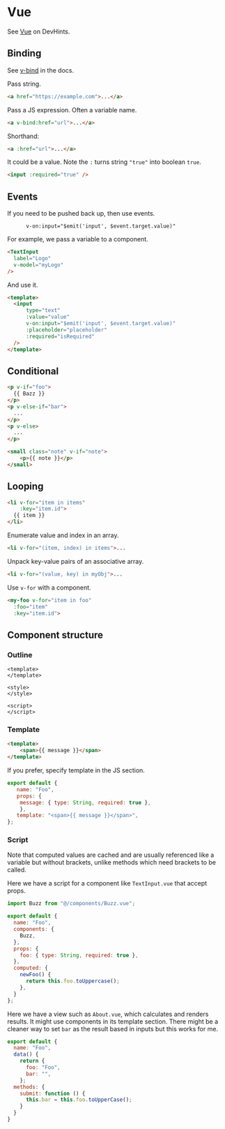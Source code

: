 # Vue

See [Vue](https://devhints.io/vue) on DevHints.


## Binding

See [v-bind](https://vuejs.org/v2/api/#v-bind) in the docs.

Pass string.

```html
<a href="https://example.com">...</a>
```

Pass a JS expression. Often a variable name.

```html
<a v-bind:href="url">...</a>
```

Shorthand:

```html
<a :href="url">...</a>
```

It could be a value. Note the `:` turns string `"true"` into boolean `true`.

```html
<input :required="true" />
```


## Events

If you need to be pushed back up, then use events.


```
      v-on:input="$emit('input', $event.target.value)"
```

For example, we pass a variable to a component.

```html
<TextInput
  label="Logo"
  v-model="myLogo"
/>
```

And use it.

```html
<template>
  <input
      type="text"
      :value="value"
      v-on:input="$emit('input', $event.target.value)"
      :placeholder="placeholder"
      :required="isRequired"
  />
</template>
```


## Conditional

```html
<p v-if="foo">
  {{ Bazz }}
</p>
<p v-else-if="bar">
  ...
</p>
<p v-else>
  ...
</p>
```

```html
<small class="note" v-if="note">
    <p>{{ note }}</p>
</small>
```

## Looping

```html
<li v-for="item in items"
    :key="item.id">
  {{ item }}
</li>
```

Enumerate value and index in an array. 

```html
<li v-for="(item, index) in items">...
```

Unpack key-value pairs of an associative array.

```html
<li v-for="(value, key) in myObj">...
```

Use `v-for` with a component.

```html
<my-foo v-for="item in foo"
  :foo="item"
  :key="item.id">
```

## Component structure

### Outline

```vue
<template>
</template>

<style>
</style>

<script>
</script>
```

### Template

```html
<template>
    <span>{{ message }}</span>
</template>
```

If you prefer, specify template in the JS section.

```javascript
export default {
   name: "Foo",
   props: {
    message: { type: String, required: true },
    },
   template: "<span>{{ message }}</span>",
};
```

### Script

Note that computed values are cached and are usually referenced like a variable but without brackets, unlike methods which need brackets to be called.

Here we have a script for a component like `TextInput.vue` that accept props.

```javascript
import Buzz from "@/components/Buzz.vue";

export default {
  name: "Foo",
  components: {
    Buzz,
  },
  props: {
    foo: { type: String, required: true },
  },
  computed: {
    newFoo() {
      return this.foo.toUppercase();
    },
  }
};
```

Here we have a view such as `About.vue`, which calculates and renders results. It might use components in its template section. There might be a cleaner way to set `bar` as the result based in inputs but this works for me.

```javascript
export default {
  name: "Foo",
  data() {
    return {
      foo: "Foo",
      bar: "",
    };
  methods: {
    submit: function () {
      this.bar = this.foo.toUpperCase();
    }
  }
}
```
